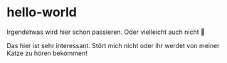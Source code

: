 # hello-world
Irgendetwas wird hier schon passieren. Oder vielleicht auch nicht :thinking:

Das hier ist sehr interessant. Stört mich nicht oder ihr werdet von meiner Katze zu hören bekommen!
